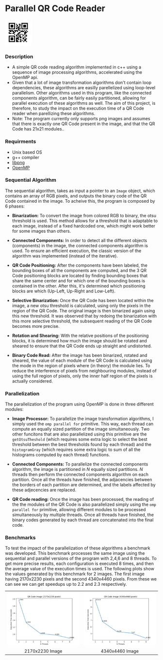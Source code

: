 # Parallel QR Code Reader

![alt text](images/input/pqrcode.png)

### Description
- A simple QR code reading algorithm implemented in c++ using a sequence of image processing algorithms, accelerated using the OpenMP api.
- Given that a lot of image transformation algorithms don't contain loop dependencies, these algorithms are easilly parellelized using loop-level parallelism. Other algorithms used in this program, like the connected components algorithm, can be fairly easily partitioned, allowing for parallel execution of these algorithms as well. The aim of this project, is therefore, to study the impact on the execution time of a QR Code reader when parellizing these algorithms.
- Note: The program currently only supports png images and assumes that there is exactly one QR Code present in the image, and that the QR Code has 21x21 modules..

### Requirments
  - Unix based OS
  - g++ compiler
  - [libpng](http://www.libpng.org/pub/png/libpng.html)
  - [OpenMP](https://www.openmp.org/)

### Sequential Algorithm

The sequential algorithm, takes as input a pointer to an `Image` object, which contains an array of RGB pixels, and outputs the binary code of the QR Code contained in the image. To acheive this, the program is composed by 6 phases:

- **Binarization:** To convert the image from colored RGB to binary, the otsu threshold is used. This method allows for a threshold that is adaptable to each image, instead of a fixed hardcoded one, which might work better for some images than others.

- **Connected Components:** In order to detect all the different objects (components) in the image, the connected components algorithm is used. To ensure an efficient execution, the classic version of the algorithm was implemented (instead of the iterative). 
<!-- It should also be noted that even tho the computation of the transitive colsure is performed using a loop with a $N^2$ complexity, given that as the unions are completed, the adjacency lists involved in the union are ignored in the following iterations, the algorithm ends up with an acceptable execution time. -->

- **QR Code Positioning:** After the components have been labeled, the bounding boxes of all the components are computed, and the 3 QR Code positioning blocks are located by finding bounding boxes that share the same center and for which one of the bounding boxes is contained in the other. After this, it's determined which positioning blocks are which (Up-Left, Up-Right and Low-Left).

- **Selective Binarization:** Once the QR Code has been located within the image, a new otsu threshold is calculated, using only the pixels in the region of the QR Code. The original image is then binarized again using this new threshold. It was observed that by redoing the binarization with this more selective threshold, the subsequent reading of the QR Code becomes more precise.

- **Rotation and Shearing:** With the relative positions of the positioning blocks, it is determined how much the image should be rotated and sheared to ensure that the QR Code ends up straight and undistorted.

- **Binary Code Read:** After the image has been binarized, rotated and sheared, the value of each module of the QR Code is calculated using the mode in the region of pixels where (in theory) the module lies. To reduce the interference of pixels from neighbouring modules, instead of using the full region of pixels, only the inner half region of the pixels is actually considered.

### Parallelization

The parallelization of the program using OpenMP is done in three different modules:

- **Image Processor:** To parallelize the image transformation algorithms, I simply used the `omp parallel for` primitive. This way, each thread can compute an equally sized partition of the image simultaneously. Two other funcitons that are also parallelized using this primitive are the `getOtsuTheshold` (which requires some extra logic to select the best threshold between the best thresholds found by each thread) and the `histogramGray` (which requires some extra logic to sum of all the histograms computed by each thread) functions.
<!-- 
    ```c++
    Image Transformations:

    #pragma omp parallel for
    for(int y = 0; y < img->height; y++)
    {
        for(int x = 0; x < img->width; x++)
        {
            ...
        }
    }
    ```

    ```c++
    Otsu:

    #pragma omp parallel
    {
        double best_var_priv = 0;
        int best_t_priv = 0;

        #pragma omp for
        for (int t = 0; t < N_COMP_VALS; t++)
        {
            double var = ...

            if (t == 0 || var > best_var_priv)
            {
                best_t_priv = t;
                best_var_priv = var;
            }
        }

        #pragma omp critical
        {
            if(best_var_priv > best_var)
            {
                best_var = best_var_priv;
                best_t = best_t_priv;
            }
        }
    }
    ``` -->

- **Connected Components:** To parallelize the connected components algorithm, the image is partitioned in $N$ equally sized partitions. $N$ threads then perform the connected components algorithm on each partition. Once all the threads have finished, the adjacencies between the borders of each partition are determined, and the labels affected by these adjecencies are replaced.

- **QR Code reading:** Once the image has been processed, the reading of the the modules of the QR Code is also parallelized simply using the `omp parallel for` primitive, allowing different modules to be processed simultaneously by multiple threads. Once all threads have finished, the binary codes generated by each thread are concatenated into the final code.

### Benchmarks

To test the impact of the parallelization of these algorithms a benchmark was developed. This benchmark processes the same image using the sequential and parallel versions of the program with 2,4,6 and 8 threads. To get more precise results, each configuration is executed 8 times, and then the average value of the execution times is used. The following plots show the values generated by this benchmark for 2 images. The first image having 2170x2230 pixels and the second 4340x4460 pixels. From these we can see we can get speedups up to 2.2 and 2.3 respectively.

|   |   |
|:---:|:---:|
| ![alt text](plots/time_plot_large.png) | ![alt text](plots/time_plot_very_large.png) |
| 2170x2230 Image | 4340x4460 Image |